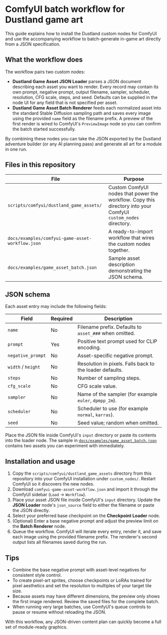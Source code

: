 # ComfyUI batch workflow for Dustland game art

This guide explains how to install the Dustland custom nodes for ComfyUI and
use the accompanying workflow to batch-generate in-game art directly from a
JSON specification.

## What the workflow does

The workflow pairs two custom nodes:

- **Dustland Game Asset JSON Loader** parses a JSON document describing each
  asset you want to render. Every record may contain its own prompt, negative
  prompt, output filename, sampler, scheduler, resolution, CFG scale, steps,
  and seed. Defaults can be supplied in the node UI for any field that is not
  specified per asset.
- **Dustland Game Asset Batch Renderer** feeds each normalized asset into the
  standard Stable Diffusion sampling path and saves every image using the
  provided `name` field as the filename prefix. A preview of the first render
  is wired to ComfyUI's `PreviewImage` node so you can confirm the batch
  started successfully.

By combining these nodes you can take the JSON exported by the Dustland
adventure builder (or any AI planning pass) and generate all art for a module
in one run.

## Files in this repository

| File | Purpose |
| --- | --- |
| `scripts/comfyui/dustland_game_assets/` | Custom ComfyUI nodes that power the workflow. Copy this directory into your ComfyUI `custom_nodes` directory. |
| `docs/examples/comfyui-game-asset-workflow.json` | A ready-to-import workflow that wires the custom nodes together. |
| `docs/examples/game_asset_batch.json` | Sample asset description demonstrating the JSON schema. |

## JSON schema

Each asset entry may include the following fields:

| Field | Required | Description |
| --- | --- | --- |
| `name` | No | Filename prefix. Defaults to `asset_###` when omitted. |
| `prompt` | Yes | Positive text prompt used for CLIP encoding. |
| `negative_prompt` | No | Asset-specific negative prompt. |
| `width` / `height` | No | Resolution in pixels. Falls back to the loader defaults. |
| `steps` | No | Number of sampling steps. |
| `cfg_scale` | No | CFG scale value. |
| `sampler` | No | Name of the sampler (for example `euler`, `dpmpp_2m`). |
| `scheduler` | No | Scheduler to use (for example `normal`, `karras`). |
| `seed` | No | Seed value; random when omitted. |

Place the JSON file inside ComfyUI's `input` directory or paste its contents
into the loader node. The sample in [`docs/examples/game_asset_batch.json`](../examples/game_asset_batch.json)
contains two assets you can experiment with immediately.

## Installation and usage

1. Copy the `scripts/comfyui/dustland_game_assets` directory from this
   repository into your ComfyUI installation under `custom_nodes/`.
   Restart ComfyUI so it discovers the new nodes.
2. Download `comfyui-game-asset-workflow.json` and import it through the
   ComfyUI sidebar (`Load` → `Workflow`).
3. Place your asset JSON file inside ComfyUI's `input` directory. Update the
   **JSON Loader** node's `json_source` field to either the filename or paste
   the JSON directly.
4. Select your preferred base checkpoint on the **Checkpoint Loader** node.
5. (Optional) Enter a base negative prompt and adjust the preview limit on the
   **Batch Renderer** node.
6. Queue the workflow. ComfyUI will iterate every entry, render it, and save
   each image using the provided filename prefix. The renderer's second output
   lists all filenames saved during the run.

## Tips

- Combine the base negative prompt with asset-level negatives for consistent
  style control.
- To create pixel-art sprites, choose checkpoints or LoRAs trained for pixel
  aesthetics and set the resolution to multiples of your target tile size.
- Because assets may have different dimensions, the preview only shows the
  first image rendered. Review the saved files for the complete batch.
- When running very large batches, use ComfyUI's queue controls to pause or
  resume without reloading the JSON.

With this workflow, any JSON-driven content plan can quickly become a full set
of module-ready graphics.
